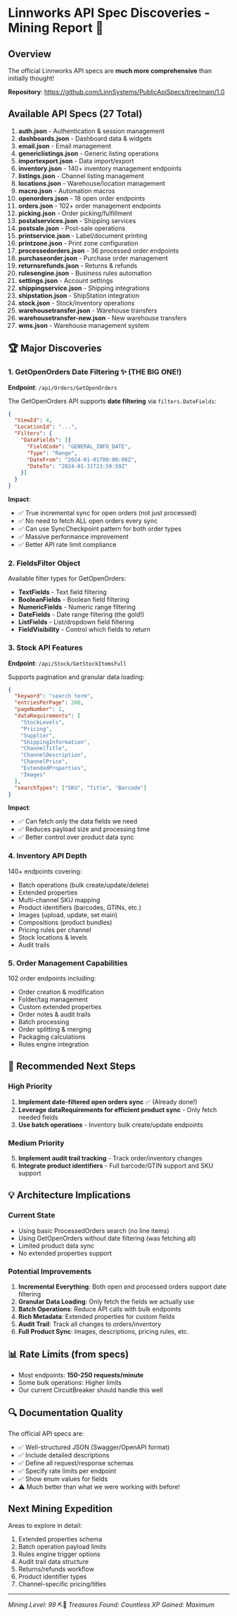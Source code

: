# Linnworks API Spec Discoveries - Mining Report 💎

## Overview
The official Linnworks API specs are **much more comprehensive** than initially thought!

**Repository**: https://github.com/LinnSystems/PublicApiSpecs/tree/main/1.0

## Available API Specs (27 Total)
1. **auth.json** - Authentication & session management
2. **dashboards.json** - Dashboard data & widgets
3. **email.json** - Email management
4. **genericlistings.json** - Generic listing operations
5. **importexport.json** - Data import/export
6. **inventory.json** - 140+ inventory management endpoints
7. **listings.json** - Channel listing management
8. **locations.json** - Warehouse/location management
9. **macro.json** - Automation macros
10. **openorders.json** - 18 open order endpoints
11. **orders.json** - 102+ order management endpoints
12. **picking.json** - Order picking/fulfillment
13. **postalservices.json** - Shipping services
14. **postsale.json** - Post-sale operations
15. **printservice.json** - Label/document printing
16. **printzone.json** - Print zone configuration
17. **processedorders.json** - 36 processed order endpoints
18. **purchaseorder.json** - Purchase order management
19. **returnsrefunds.json** - Returns & refunds
20. **rulesengine.json** - Business rules automation
21. **settings.json** - Account settings
22. **shippingservice.json** - Shipping integrations
23. **shipstation.json** - ShipStation integration
24. **stock.json** - Stock/inventory operations
25. **warehousetransfer.json** - Warehouse transfers
26. **warehousetransfer-new.json** - New warehouse transfers
27. **wms.json** - Warehouse management system

## 🏆 Major Discoveries

### 1. GetOpenOrders Date Filtering ✨ (THE BIG ONE!)
**Endpoint**: `/api/Orders/GetOpenOrders`

The GetOpenOrders API supports **date filtering** via `filters.DateFields`:

```json
{
  "ViewId": 4,
  "LocationId": "...",
  "Filters": {
    "DateFields": [{
      "FieldCode": "GENERAL_INFO_DATE",
      "Type": "Range",
      "DateFrom": "2024-01-01T00:00:00Z",
      "DateTo": "2024-01-31T23:59:59Z"
    }]
  }
}
```

**Impact**:
- ✅ True incremental sync for open orders (not just processed)
- ✅ No need to fetch ALL open orders every sync
- ✅ Can use SyncCheckpoint pattern for both order types
- ✅ Massive performance improvement
- ✅ Better API rate limit compliance

### 2. FieldsFilter Object
Available filter types for GetOpenOrders:
- **TextFields** - Text field filtering
- **BooleanFields** - Boolean field filtering
- **NumericFields** - Numeric range filtering
- **DateFields** - Date range filtering (the gold!)
- **ListFields** - List/dropdown field filtering
- **FieldVisibility** - Control which fields to return

### 3. Stock API Features
**Endpoint**: `/api/Stock/GetStockItemsFull`

Supports pagination and granular data loading:
```json
{
  "keyword": "search term",
  "entriesPerPage": 200,
  "pageNumber": 1,
  "dataRequirements": [
    "StockLevels",
    "Pricing",
    "Supplier",
    "ShippingInformation",
    "ChannelTitle",
    "ChannelDescription",
    "ChannelPrice",
    "ExtendedProperties",
    "Images"
  ],
  "searchTypes": ["SKU", "Title", "Barcode"]
}
```

**Impact**:
- ✅ Can fetch only the data fields we need
- ✅ Reduces payload size and processing time
- ✅ Better control over product data sync

### 4. Inventory API Depth
140+ endpoints covering:
- Batch operations (bulk create/update/delete)
- Extended properties
- Multi-channel SKU mapping
- Product identifiers (barcodes, GTINs, etc.)
- Images (upload, update, set main)
- Compositions (product bundles)
- Pricing rules per channel
- Stock locations & levels
- Audit trails

### 5. Order Management Capabilities
102 order endpoints including:
- Order creation & modification
- Folder/tag management
- Custom extended properties
- Order notes & audit trails
- Batch processing
- Order splitting & merging
- Packaging calculations
- Rules engine integration

## 🎯 Recommended Next Steps

### High Priority
1. **Implement date-filtered open orders sync** ✅ (Already done!)
2. **Leverage dataRequirements for efficient product sync** - Only fetch needed fields
3. **Use batch operations** - Inventory bulk create/update endpoints

### Medium Priority
5. **Implement audit trail tracking** - Track order/inventory changes
6. **Integrate product identifiers** - Full barcode/GTIN support and SKU support

## 💡 Architecture Implications

### Current State
- Using basic ProcessedOrders search (no line items)
- Using GetOpenOrders without date filtering (was fetching all)
- Limited product data sync
- No extended properties support

### Potential Improvements
1. **Incremental Everything**: Both open and processed orders support date filtering
2. **Granular Data Loading**: Only fetch the fields we actually use
3. **Batch Operations**: Reduce API calls with bulk endpoints
4. **Rich Metadata**: Extended properties for custom fields
5. **Audit Trail**: Track all changes to orders/inventory
6. **Full Product Sync**: Images, descriptions, pricing rules, etc.

## 📊 Rate Limits (from specs)
- Most endpoints: **150-250 requests/minute**
- Some bulk operations: Higher limits
- Our current CircuitBreaker should handle this well

## 🔍 Documentation Quality
The official API specs are:
- ✅ Well-structured JSON (Swagger/OpenAPI format)
- ✅ Include detailed descriptions
- ✅ Define all request/response schemas
- ✅ Specify rate limits per endpoint
- ✅ Show enum values for fields
- ⚠️ Much better than what we were working with before!

## Next Mining Expedition
Areas to explore in detail:
1. Extended properties schema
2. Batch operation payload limits
3. Rules engine trigger options
4. Audit trail data structure
5. Returns/refunds workflow
6. Product identifier types
7. Channel-specific pricing/titles

---
*Mining Level: 99* ⛏️💎
*Treasures Found: Countless*
*XP Gained: Maximum*
